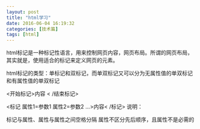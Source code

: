 ```yaml
---
layout: post
title: "html学习"
date: 2016-06-04 16:19:32
categories: [技术篇]
tags: [html]
---
```

html标记是一种标记性语言，用来控制网页内容，网页布局。所谓的网页布局，其实就是，使用适合的标记来定义网页的元素。 

html标记的类型：单标记和双标记，而单双标记又可以分为无属性值的单双标记和有属性值的单双标记

<开始标记>内容 < /结束标记>

<标记 属性1=参数1 属性2=参数2 …>内容< /标记> 
说明：

标记与属性、属性与属性之间空格分隔
属性不区分先后顺序，且属性不是必需的

